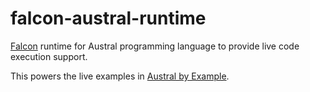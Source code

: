 # falcon-austral-runtime

[Falcon][] runtime for Austral programming language to provide live code execution support. 

This powers the live examples in [Austral by Example][1].

[Falcon]: https://github.com/anandology/falcon
[1]: https://anandology.com/austral/austral-by-example/
